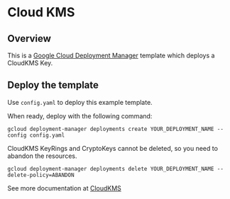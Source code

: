 # Cloud KMS

## Overview

This is a [Google Cloud Deployment
Manager](https://cloud.google.com/deployment-manager/overview) template which
deploys a CloudKMS Key.

## Deploy the template

Use `config.yaml` to deploy this example template.

When ready, deploy with the following command:

    gcloud deployment-manager deployments create YOUR_DEPLOYMENT_NAME --config config.yaml

CloudKMS KeyRings and CryptoKeys cannot be deleted, so you need to abandon the resources.
    
    gcloud deployment-manager deployments delete YOUR_DEPLOYMENT_NAME --delete-policy=ABANDON

See more documentation at [CloudKMS](https://cloud.google.com/kms)